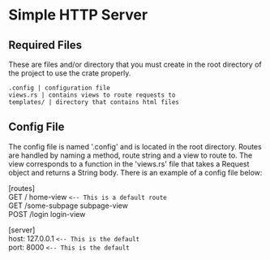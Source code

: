# Simple HTTP Server

## Required Files
These are files and/or directory that you must create in the root directory of the project to use the crate properly.

```
.config | configuration file
views.rs | contains views to route requests to
templates/ | directory that contains html files
```

## Config File
The config file is named '.config' and is located in the root directory. Routes are handled by naming a method, route string and a view to route to. The view corresponds to a function in the 'views.rs' file that takes a Request object and returns a String body. There is an example of a config file below:

[routes]<br>
GET / home-view `<-- This is a default route`<br>
GET /some-subpage subpage-view<br>
POST /login login-view

[server]<br>
host: 127.0.0.1 `<-- This is the default`<br>
port: 8000 `<-- This is the default`
